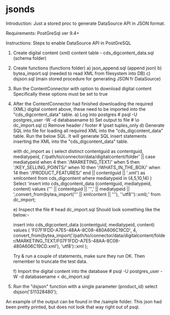 # jsonds

Introduction:
Just a stored proc to generate DataSource API in JSON format.

Requirements:
PostGreSql ver 9.4+

Instructions:
Steps to enable DataSource API in PostGreSQL

1) Create digital content (xml) content table - cds_digcontent_data.sql (schema folder)

2) Create functions (functions folder)
	a) json_append.sql (append json)
	b) bytea_import.sql (needed to read XML from filesystem into DB)
	c) dsjson.sql (main stored procedure for generating JSON fr DataSource)

3) Run the ContentConnector with option to download digital content 
	Specifically these options must be set to true
	<MediaType ID="4" Directory="MARKETING_TEXT" Description="Localized marketing text"/>
	<MediaType ID="5" Directory="KEY_SELLING_POINTS" Description="Key selling points"/>
	<MediaType ID="10" Directory="WHATS_IN_THE_BOX" Description="What's in the Box"/>
	<MediaType ID="11" Directory="PRODUCT_DATA_SHEET" Description="Product data sheet"/>
	<MediaType ID="12" Directory="USER_MANUAL" Description="User manual"/>
	<MediaType ID="13" Directory="QUICK_START_GUID" Description="Quick start guide"/>
	<MediaType ID="14" Directory="PRODUCT_FEATURES" Description="Product features"/>	

4) After the ContentConnector had finished downloading the required (XML) digital content above, these need to be imported into the "cds_digcontent_data" table. 
	a) Log into postgres  		  # psql -U postgres_user -W -d databasename
	b) Set output to file 		  # \o dc_import.sql
	c) Remove header / footer 	# \pset tuples_only
	d) Generate SQL into file for loading all required XML into the "cds_digcontent_data" table. Run the below SQL. It will generate SQL insert statements inserting the XML into the "cds_digcontent_data" table.

	with dc_import as (
		select distinct contentguid as contentguid, mediatypeid, 
		('/path/to/connector/data/digitalcontent/folder' ||
			case mediatypeid
				when 4 then '/MARKETING_TEXT/'
				when 5 then '/KEY_SELLING_POINTS/'
				when 10 then '/WHATS_IN_THE_BOX/'
				when 14 then '/PRODUCT_FEATURES/'
			end || contentguid || '.xml') as xmlcontent
		from cds_digcontent 
		where mediatypeid in (4,5,10,14)
		)
	Select 'insert into cds_digcontent_data (contentguid, mediatypeid, content) values  (''' || contentguid || ''',' || mediatypeid
	|| ',convert_from(bytea_import(''' || xmlcontent || '''), ''utf8'')::xml);'
	from dc_import;	

	e) Inspect the file 	# head dc_import.sql
	Should look something like the below:-

	insert into cds_digcontent_data (contentguid, mediatypeid, content) 
	values  (
		'F07F1FDD-A7E5-48AA-8C08-480A606C19CD',
		4,
		convert_from(bytea_import('/path/to/connector/data/digitalcontent/folder/MARKETING_TEXT/F07F1FDD-A7E5-48AA-8C08-480A606C19CD.xml'), 'utf8')::xml
		);

	Try & run a couple of statements, make sure they run OK. Then remember to truncate the test data.

	f) Import the digital content into the database # psql -U postgres_user -W -d databasename < dc_import.sql

5) Run the "dsjson" function with a single parameter (product_id)
	select dsjson('S11328480');

An example of the output can be found in the /sample folder. This json had been pretty printed, but does not look that way right out of psql.

